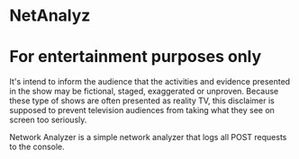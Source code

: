 # NetAnalyz

# For entertainment purposes only
It's intend to inform the audience that the activities and evidence presented in the show may be fictional, staged, exaggerated or unproven. Because these type of shows are often presented as reality TV, this disclaimer is supposed to prevent television audiences from taking what they see on screen too seriously.

Network Analyzer is a simple network analyzer that logs all POST requests to the console.
